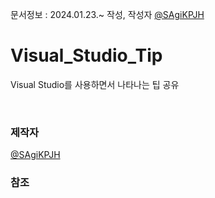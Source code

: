 문서정보 : 2024.01.23.~ 작성, 작성자 [@SAgiKPJH](https://github.com/SAgiKPJH)

# Visual_Studio_Tip
Visual Studio를 사용하면서 나타나는 팁 공유

<br>

### 제작자
[@SAgiKPJH](https://github.com/SAgiKPJH)

### 참조

<br><br>
